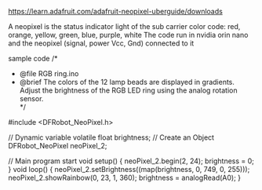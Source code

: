 https://learn.adafruit.com/adafruit-neopixel-uberguide/downloads

A neopixel is the status indicator light of the sub carrier
color code: red, orange, yellow, green, blue, purple, white 
The code run in nvidia orin nano and the neopixel (signal, power Vcc, Gnd) connected to it

sample code
/*
 * @file        RGB ring.ino
 * @brief       The colors of the 12 lamp beads are displayed in gradients. Adjust the brightness of the RGB LED ring using the analog rotation sensor.     
 */

#include <DFRobot_NeoPixel.h>

// Dynamic variable
volatile float brightness;
// Create an Object
DFRobot_NeoPixel neoPixel_2;


// Main program start
void setup() {
  neoPixel_2.begin(2, 24);
  brightness = 0;
}
void loop() {
  neoPixel_2.setBrightness((map(brightness, 0, 749, 0, 255)));
  neoPixel_2.showRainbow(0, 23, 1, 360);
  brightness = analogRead(A0);
}
